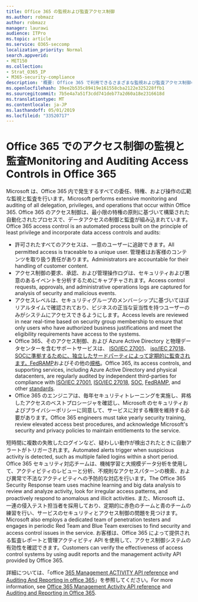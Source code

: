 ```yaml
---
title: Office 365 の監視および監査アクセス制御
ms.author: robmazz
author: robmazz
manager: laurawi
audience: ITPro
ms.topic: article
ms.service: O365-seccomp
localization_priority: Normal
search.appverid:
- MET150
ms.collection:
- Strat_O365_IP
- M365-security-compliance
description: '概要: Office 365 で利用できるさまざまな監視および監査アクセス制御の概要について説明します。'
ms.openlocfilehash: 39ee2b535c89419e161558cba2122e325228ffb1
ms.sourcegitcommit: 7b5e4a7a51f3cdd741deb77a2d60a18e2316618d
ms.translationtype: MT
ms.contentlocale: ja-JP
ms.lasthandoff: 05/01/2019
ms.locfileid: "33520717"
---
```

# <a name="monitoring-and-auditing-access-controls-in-office-365"></a><span data-ttu-id="b44bd-103">Office 365 でのアクセス制御の監視と監査</span><span class="sxs-lookup"><span data-stu-id="b44bd-103">Monitoring and Auditing Access Controls in Office 365</span></span>

<span data-ttu-id="b44bd-104">Microsoft は、Office 365 内で発生するすべての委任、特権、および操作の広範な監視と監査を行います。</span><span class="sxs-lookup"><span data-stu-id="b44bd-104">Microsoft performs extensive monitoring and auditing of all delegation, privileges, and operations that occur within Office 365.</span></span> <span data-ttu-id="b44bd-105">Office 365 のアクセス制御は、最小限の特権の原則に基づいて構築された自動化されたプロセスで、データアクセスの制御と監査が組み込まれています。</span><span class="sxs-lookup"><span data-stu-id="b44bd-105">Office 365 access control is an automated process built on the principle of least privilege and incorporate data access controls and audits:</span></span>

- <span data-ttu-id="b44bd-106">許可されたすべてのアクセスは、一意のユーザーに追跡できます。</span><span class="sxs-lookup"><span data-stu-id="b44bd-106">All permitted access is traceable to a unique user.</span></span> <span data-ttu-id="b44bd-107">管理者はお客様のコンテンツを取り扱う責任があります。</span><span class="sxs-lookup"><span data-stu-id="b44bd-107">Administrators are accountable for their handling of customer content.</span></span>
- <span data-ttu-id="b44bd-108">アクセス制御の要求、承認、および管理操作ログは、セキュリティおよび悪意のあるイベントを分析するためにキャプチャされます。</span><span class="sxs-lookup"><span data-stu-id="b44bd-108">Access control requests, approvals, and administrative operations logs are captured for analysis of security and malicious events.</span></span>
- <span data-ttu-id="b44bd-109">アクセスレベルは、セキュリティグループのメンバーシップに基づいてほぼリアルタイムで確認されており、ビジネスの正当な妥当性を持つユーザーのみがシステムにアクセスできるようにします。</span><span class="sxs-lookup"><span data-stu-id="b44bd-109">Access levels are reviewed in near real-time based on security group membership to ensure that only users who have authorized business justifications and meet the eligibility requirements have access to the systems.</span></span>
- <span data-ttu-id="b44bd-110">Office 365、そのアクセス制御、および Azure Active Directory と物理データセンターを含むサポートサービスは、 [ISO/IEC 27001](https://www.microsoft.com/en-us/TrustCenter/Compliance/iso-iec-27001)、 [iso/IEC 27018](https://www.microsoft.com/en-us/TrustCenter/Compliance/iso-iec-27018)、 [SOC](https://www.microsoft.com/en-us/TrustCenter/Compliance/SOC)[に準拠するために、独立したサードパーティによって定期的に監査されます。FedRAMP](https://www.microsoft.com/en-us/TrustCenter/Compliance/FedRAMP)およびその他の[規格](https://www.microsoft.com/en-us/TrustCenter/Compliance?service=Office#Icons)。</span><span class="sxs-lookup"><span data-stu-id="b44bd-110">Office 365, its access controls, and supporting services, including Azure Active Directory and physical datacenters, are regularly audited by independent third-parties for compliance with [ISO/IEC 27001](https://www.microsoft.com/en-us/TrustCenter/Compliance/iso-iec-27001), [ISO/IEC 27018](https://www.microsoft.com/en-us/TrustCenter/Compliance/iso-iec-27018), [SOC](https://www.microsoft.com/en-us/TrustCenter/Compliance/SOC), [FedRAMP](https://www.microsoft.com/en-us/TrustCenter/Compliance/FedRAMP), and other [standards](https://www.microsoft.com/en-us/TrustCenter/Compliance?service=Office#Icons).</span></span>
- <span data-ttu-id="b44bd-111">Office 365 のエンジニアは、毎年セキュリティトレーニングを実施し、昇格したアクセスのベストプロシージャを確認し、Microsoft のセキュリティおよびプライバシーポリシーに同意して、サービスに対する権限を維持する必要があります。</span><span class="sxs-lookup"><span data-stu-id="b44bd-111">Office 365 engineers must take yearly security training, review elevated access best procedures, and acknowledge Microsoft's security and privacy policies to maintain entitlements to the service.</span></span>

<span data-ttu-id="b44bd-112">短時間に複数の失敗したログインなど、疑わしい動作が検出されたときに自動アラートがトリガーされます。</span><span class="sxs-lookup"><span data-stu-id="b44bd-112">Automated alerts trigger when suspicious activity is detected, such as multiple failed logins within a short period.</span></span> <span data-ttu-id="b44bd-113">Office 365 セキュリティ対応チームは、機械学習と大規模データ分析を使用して、アクティビティのレビューと分析、不規則なアクセスパターンの検索、および異常で不法なアクティビティへの予防的な対応を行います。</span><span class="sxs-lookup"><span data-stu-id="b44bd-113">The Office 365 Security Response team uses machine learning and big data analysis to review and analyze activity, look for irregular access patterns, and proactively respond to anomalous and illicit activities.</span></span> <span data-ttu-id="b44bd-114">また、Microsoft は、一連の侵入テスト担当者を採用しており、定期的に赤色のチームと青のチームの練習を行い、サービスのセキュリティとアクセス制御の問題を見つけます。</span><span class="sxs-lookup"><span data-stu-id="b44bd-114">Microsoft also employs a dedicated team of penetration testers and engages in periodic Red Team and Blue Team exercises to find security and access control issues in the service.</span></span> <span data-ttu-id="b44bd-115">お客様は、Office 365 によって提供される監査レポートと管理アクティビティ API を使用して、アクセス制御システムの有効性を確認できます。</span><span class="sxs-lookup"><span data-stu-id="b44bd-115">Customers can verify the effectiveness of access control systems by using audit reports and the management activity API provided by Office 365.</span></span>

<span data-ttu-id="b44bd-116">詳細については、「office [365 Management ACTIVITY API reference](https://msdn.microsoft.com/en-us/library/office/mt227394.aspx) and [Auditing And Reporting in office 365](office-365-auditing-and-reporting-overview.md)」を参照してください。</span><span class="sxs-lookup"><span data-stu-id="b44bd-116">For more information, see [Office 365 Management Activity API reference](https://msdn.microsoft.com/en-us/library/office/mt227394.aspx) and [Auditing and Reporting in Office 365](office-365-auditing-and-reporting-overview.md).</span></span>
